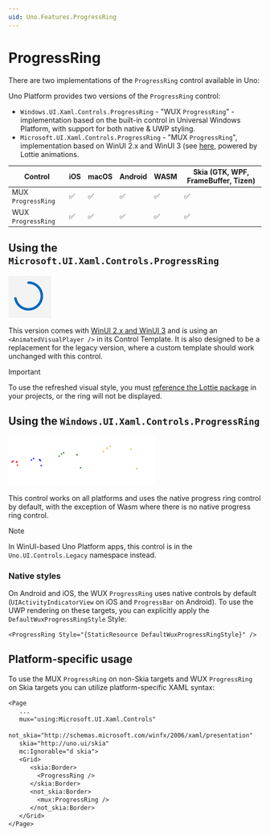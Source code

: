 ```yaml
---
uid: Uno.Features.ProgressRing
---
```


# ProgressRing

There are two implementations of the `ProgressRing` control available in Uno:

Uno Platform provides two versions of the `ProgressRing` control:

* `Windows.UI.Xaml.Controls.ProgressRing` - "WUX `ProgressRing`" - implementation based on the built-in control in Universal Windows Platform, with support for both native & UWP styling.
* `Microsoft.UI.Xaml.Controls.ProgressRing` - "MUX `ProgressRing`", implementation based on WinUI 2.x and WinUI 3 (see [here](https://github.com/microsoft/microsoft-ui-xaml/tree/main/dev/ProgressRing),  powered by Lottie animations.

| Control            | iOS | macOS | Android | WASM | Skia (GTK, WPF, FrameBuffer, Tizen) |
|--------------------|-----|-------|---------|------|-------------------------------------|
| MUX `ProgressRing` | ✅   | ✅     | ✅       | ✅    | ✅                             |
| WUX `ProgressRing` | ✅   | ✅     | ✅       | ✅    | ✅                             |

## Using the `Microsoft.UI.Xaml.Controls.ProgressRing`

![MUX `ProgressRing`](../Assets/features/progressring/muxprogressring.png)

This version comes with [WinUI 2.x and WinUI 3](https://docs.microsoft.com/en-us/windows/apps/winui/winui2/release-notes/winui-2.4#progressring) and is using an `<AnimatedVisualPlayer />` in its Control Template. It is also designed to be a replacement for the legacy version, where a custom template should work unchanged with this control.

> [!IMPORTANT]
> To use the refreshed visual style, you must [reference the Lottie package](Lottie.md) in your projects, or the ring will not be displayed.

## Using the `Windows.UI.Xaml.Controls.ProgressRing`
![WUX `ProgressRing`](../Assets/features/progressring/wuxprogressring.png)

This control works on all platforms and uses the native progress ring control by default, with the exception of Wasm where there is no native progress ring control.

> [!NOTE]
> In WinUI-based Uno Platform apps, this control is in the `Uno.UI.Controls.Legacy` namespace instead.

### Native styles

On Android and iOS, the WUX `ProgressRing` uses native controls by default (`UIActivityIndicatorView` on iOS and `ProgressBar` on Android). To use the UWP rendering on these targets, you can explicitly apply the `DefaultWuxProgressRingStyle` Style:

```xaml
<ProgressRing Style="{StaticResource DefaultWuxProgressRingStyle}" />
```

## Platform-specific usage

To use the MUX `ProgressRing` on non-Skia targets and WUX `ProgressRing` on Skia targets you can utilize platform-specific XAML syntax:

```xaml
<Page
   ...
   mux="using:Microsoft.UI.Xaml.Controls"
   not_skia="http://schemas.microsoft.com/winfx/2006/xaml/presentation"
   skia="http://uno.ui/skia"
   mc:Ignorable="d skia">
   <Grid>
      <skia:Border>
        <ProgressRing />
      </skia:Border>
      <not_skia:Border>
        <mux:ProgressRing />
      </not_skia:Border>
   </Grid>
</Page>
```

